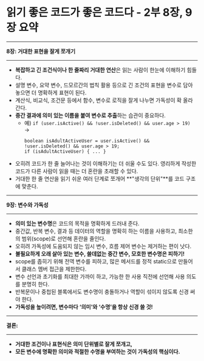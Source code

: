 
# 읽기 좋은 코드가 좋은 코드다 - 2부 8장, 9장 요약

---

**8장: 거대한 표현을 잘게 쪼개기**  

---

- **복잡하고 긴 조건식이나 한 줄짜리 거대한 연산**은 읽는 사람이 한눈에 이해하기 힘들다.
- 설명 변수, 요약 변수, 드모르간의 법칙 활용 등으로 긴 조건의 표현을 변수로 담아놓으면 더 명확하게 표현이 된다.
- 계산식, 비교식, 조건문 등에서 함수, 변수로 로직을 잘게 나누면 가독성이 확 올라간다.
- **중간 결과에 의미 있는 이름을 붙여 변수로 추출**하는 습관이 중요하다.
    - 예) `if (user.isActive() && !user.isDeleted() && user.age > 19)`  
      →  
      ```
      boolean isAdultActiveUser = user.isActive() && !user.isDeleted() && user.age > 19;
      if (isAdultActiveUser) { ... }
      ```
- 오히려 코드가 한 줄 늘어나는 것이 이해하기는 더 쉬울 수도 있다. 영리하게 작성한 코드가 다른 사람이 읽을 때는 더 혼란을 초래할 수 있다.
- 거대한 한 줄 연산을 읽기 쉬운 여러 단계로 쪼개어 **"생각의 단위"**를 코드 구조에 맞춘다.

---

**9장: 변수와 가독성**

---

- **의미 있는 변수명**은 코드의 목적을 명확하게 드러내 준다.
- 중간값, 반복 변수, 결과 등 데이터의 역할을 명확히 하는 이름을 사용하고, 최소한의 범위(scope)로 선언해 혼란을 줄인다.
- 오히려 가독성에 도움되지 않는 임시 변수, 흐름 제어 변수는 제거하는 편이 낫다.
- **불필요하게 오래 살아 있는 변수, 쓸데없는 중간 변수, 모호한 변수명은 피하기!**
- scope를 좁히기 위해 전역 변수를 피하고, 많은 메서드를 정적 static으로 만들어서 클래스 멤버 접근을 제한한다.
- 변수 선언과 초기화를 최대한 가까이 하고, 가능한 한 사용 직전에 선언해 사용 의도를 분명히 한다.
- 반복문이나 중첩된 블록에서도 변수명이 충돌하거나 역할이 섞이지 않도록 신경 써야 한다.
- **가독성을 높이려면, 변수마다 ‘의미’와 ‘수명’을 항상 신경 쓸 것!**

---

**결론:**  

---

- **거대한 조건이나 표현식은 의미 단위별로 잘게 쪼개고,**
- **모든 변수에 명확한 의미와 적절한 수명을 부여하는 것이 가독성의 핵심이다.**